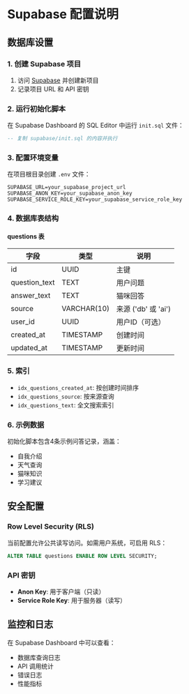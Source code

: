 # Supabase 配置说明

## 数据库设置

### 1. 创建 Supabase 项目

1. 访问 [Supabase](https://supabase.com) 并创建新项目
2. 记录项目 URL 和 API 密钥

### 2. 运行初始化脚本

在 Supabase Dashboard 的 SQL Editor 中运行 `init.sql` 文件：

```sql
-- 复制 supabase/init.sql 的内容并执行
```

### 3. 配置环境变量

在项目根目录创建 `.env` 文件：

```env
SUPABASE_URL=your_supabase_project_url
SUPABASE_ANON_KEY=your_supabase_anon_key
SUPABASE_SERVICE_ROLE_KEY=your_supabase_service_role_key
```

### 4. 数据库表结构

#### questions 表

| 字段 | 类型 | 说明 |
|------|------|------|
| id | UUID | 主键 |
| question_text | TEXT | 用户问题 |
| answer_text | TEXT | 猫咪回答 |
| source | VARCHAR(10) | 来源 ('db' 或 'ai') |
| user_id | UUID | 用户ID（可选） |
| created_at | TIMESTAMP | 创建时间 |
| updated_at | TIMESTAMP | 更新时间 |

### 5. 索引

- `idx_questions_created_at`: 按创建时间排序
- `idx_questions_source`: 按来源查询
- `idx_questions_text`: 全文搜索索引

### 6. 示例数据

初始化脚本包含4条示例问答记录，涵盖：
- 自我介绍
- 天气查询
- 猫咪知识
- 学习建议

## 安全配置

### Row Level Security (RLS)

当前配置允许公共读写访问。如需用户系统，可启用 RLS：

```sql
ALTER TABLE questions ENABLE ROW LEVEL SECURITY;
```

### API 密钥

- **Anon Key**: 用于客户端（只读）
- **Service Role Key**: 用于服务器（读写）

## 监控和日志

在 Supabase Dashboard 中可以查看：
- 数据库查询日志
- API 调用统计
- 错误日志
- 性能指标 